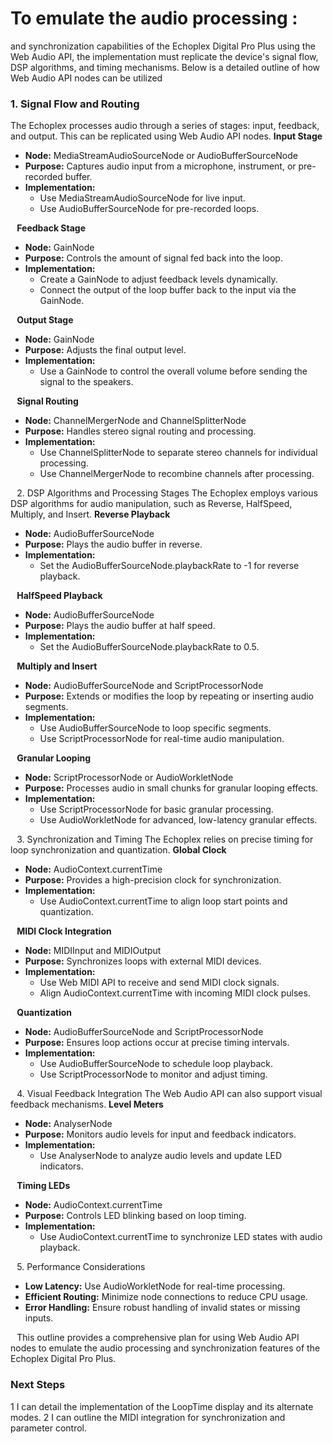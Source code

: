 # To emulate the audio processing :
and synchronization capabilities of the Echoplex Digital Pro Plus using the Web Audio API, the implementation must replicate the device's signal flow, DSP algorithms, and timing mechanisms. Below is a detailed outline of how Web Audio API nodes can be utilized
### 1. Signal Flow and Routing
The Echoplex processes audio through a series of stages: input, feedback, and output. This can be replicated using Web Audio API nodes.
**Input Stage**
* **Node:** MediaStreamAudioSourceNode or AudioBufferSourceNode
* **Purpose:** Captures audio input from a microphone, instrument, or pre-recorded buffer.
* **Implementation:**
  * Use MediaStreamAudioSourceNode for live input.
  * Use AudioBufferSourceNode for pre-recorded loops.

⠀**Feedback Stage**
* **Node:** GainNode
* **Purpose:** Controls the amount of signal fed back into the loop.
* **Implementation:**
  * Create a GainNode to adjust feedback levels dynamically.
  * Connect the output of the loop buffer back to the input via the GainNode.

⠀**Output Stage**
* **Node:** GainNode
* **Purpose:** Adjusts the final output level.
* **Implementation:**
  * Use a GainNode to control the overall volume before sending the signal to the speakers.

⠀**Signal Routing**
* **Node:** ChannelMergerNode and ChannelSplitterNode
* **Purpose:** Handles stereo signal routing and processing.
* **Implementation:**
  * Use ChannelSplitterNode to separate stereo channels for individual processing.
  * Use ChannelMergerNode to recombine channels after processing.

⠀2. DSP Algorithms and Processing Stages
The Echoplex employs various DSP algorithms for audio manipulation, such as Reverse, HalfSpeed, Multiply, and Insert.
**Reverse Playback**
* **Node:** AudioBufferSourceNode
* **Purpose:** Plays the audio buffer in reverse.
* **Implementation:**
  * Set the AudioBufferSourceNode.playbackRate to -1 for reverse playback.

⠀**HalfSpeed Playback**
* **Node:** AudioBufferSourceNode
* **Purpose:** Plays the audio buffer at half speed.
* **Implementation:**
  * Set the AudioBufferSourceNode.playbackRate to 0.5.

⠀**Multiply and Insert**
* **Node:** AudioBufferSourceNode and ScriptProcessorNode
* **Purpose:** Extends or modifies the loop by repeating or inserting audio segments.
* **Implementation:**
  * Use AudioBufferSourceNode to loop specific segments.
  * Use ScriptProcessorNode for real-time audio manipulation.

⠀**Granular Looping**
* **Node:** ScriptProcessorNode or AudioWorkletNode
* **Purpose:** Processes audio in small chunks for granular looping effects.
* **Implementation:**
  * Use ScriptProcessorNode for basic granular processing.
  * Use AudioWorkletNode for advanced, low-latency granular effects.

⠀3. Synchronization and Timing
The Echoplex relies on precise timing for loop synchronization and quantization.
**Global Clock**
* **Node:** AudioContext.currentTime
* **Purpose:** Provides a high-precision clock for synchronization.
* **Implementation:**
  * Use AudioContext.currentTime to align loop start points and quantization.

⠀**MIDI Clock Integration**
* **Node:** MIDIInput and MIDIOutput
* **Purpose:** Synchronizes loops with external MIDI devices.
* **Implementation:**
  * Use Web MIDI API to receive and send MIDI clock signals.
  * Align AudioContext.currentTime with incoming MIDI clock pulses.

⠀**Quantization**
* **Node:** AudioBufferSourceNode and ScriptProcessorNode
* **Purpose:** Ensures loop actions occur at precise timing intervals.
* **Implementation:**
  * Use AudioBufferSourceNode to schedule loop playback.
  * Use ScriptProcessorNode to monitor and adjust timing.

⠀4. Visual Feedback Integration
The Web Audio API can also support visual feedback mechanisms.
**Level Meters**
* **Node:** AnalyserNode
* **Purpose:** Monitors audio levels for input and feedback indicators.
* **Implementation:**
  * Use AnalyserNode to analyze audio levels and update LED indicators.

⠀**Timing LEDs**
* **Node:** AudioContext.currentTime
* **Purpose:** Controls LED blinking based on loop timing.
* **Implementation:**
  * Use AudioContext.currentTime to synchronize LED states with audio playback.

⠀5. Performance Considerations
* **Low Latency:** Use AudioWorkletNode for real-time processing.
* **Efficient Routing:** Minimize node connections to reduce CPU usage.
* **Error Handling:** Ensure robust handling of invalid states or missing inputs.

⠀This outline provides a comprehensive plan for using Web Audio API nodes to emulate the audio processing and synchronization features of the Echoplex Digital Pro Plus.
### Next Steps
1 I can detail the implementation of the LoopTime display and its alternate modes.
2 I can outline the MIDI integration for synchronization and parameter control.
